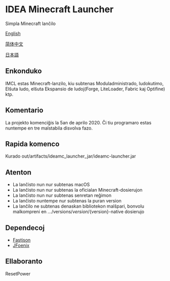# IDEA Minecraft Launcher
Simpla Minecraft lanĉilo

[English](README.md)

[简体中文](README_zh.md)

[日本語](README_ja.md)
## Enkonduko
IMCL estas Minecraft-lanzilo, kiu subtenas Moduladministrado, ludokutimo, Elŝuta ludo, elŝuta Ekspansio de ludoj(Forge, LiteLoader, Fabric kaj Optifine) ktp.
## Komentario
La projekto komenciĝis la 5an de aprilo 2020. Ĉi tiu programaro estas nuntempe en tre malstabila disvolva fazo.
## Rapida komenco
Kurado out/artifacts/ideamc_launcher_jar/ideamc-launcher.jar
## Atenton
- La lanĉisto nun nur subtenas macOS
- La lanĉisto nun nur subtenas la oficialan Minecraft-dosierujon
- La lanĉisto nun nur subtenas senretan reĝimon
- La lanĉisto nuntempe nur subtenas la puran version
- La lanĉilo ne subtenas denaskan bibliotekon malŝpari, bonvolu malkompreni en .../versions/${version}/${version}-native dosierujo
## Dependecoj
- [Fastjson](https://github.com/alibaba/fastjson)
- [JFoenix](https://github.com/jfoenixadmin/JFoenix)
## Ellaboranto
ResetPower